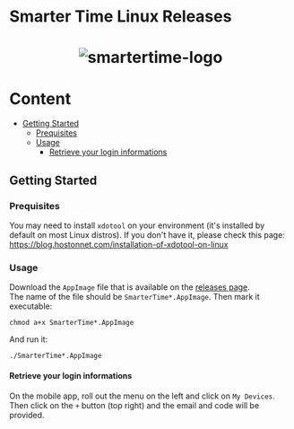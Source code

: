 # Smarter Time Linux Releases

<h1 align="center">
  <img src="https://www.androidplanet.nl/wp-content/uploads/2018/01/smartertime-580x375.jpg" alt="smartertime-logo">
</h1>

# Content
- [Getting Started](#getting-started)
  * [Prequisites](#prequisites)
  * [Usage](#usage)
    + [Retrieve your login informations](#retrieve-your-login-informations)

## Getting Started

### Prequisites

You may need to install `xdotool` on your environment (it's installed by default on most Linux distros).
If you don't have it, please check this page: https://blog.hostonnet.com/installation-of-xdotool-on-linux

### Usage

Download the `AppImage` file that is available on the [releases page](https://github.com/Smartertime/SmarterTimeLinux/releases).  
The name of the file should be `SmarterTime*.AppImage`. Then mark it executable:
```
chmod a+x SmarterTime*.AppImage
```
And run it:
```
./SmarterTime*.AppImage
```

#### Retrieve your login informations

On the mobile app, roll out the menu on the left and click on `My Devices`.  
Then click on the `+` button (top right) and the email and code will be provided.  
